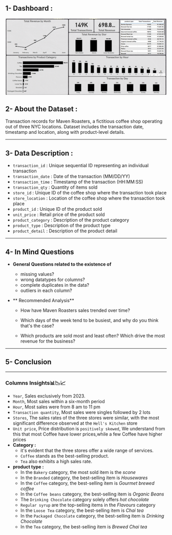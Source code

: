 ## 1- Dashboard :
  <p float="left">
  <img src='resources/image.png'/>
</p>

## 2- About the Dataset :
Transaction records for Maven Roasters, a fictitious coffee shop operating out of three NYC locations. Dataset includes the transaction date, timestamp and location, along with product-level details.
____________________________________________________________________________
## 3- Data Description :
- `transaction_id` : Unique sequential ID representing an individual transaction
- `transaction_date` : Date of the transaction (MM/DD/YY)
- `transaction_time` : Timestamp of the transaction (HH:MM:SS)
- `transaction_qty` : Quantity of items sold
- `store_id` : Unique ID of the coffee shop where the transaction took place
- `store_location` : Location of the coffee shop where the transaction took place
- `product_id` : Unique ID of the product sold
- `unit_price` : Retail price of the product sold
- `product_category` : Description of the product category
- `product_type` : Description of the product type
- `product_detail` : Description of the product detail
_________________________________________________________________________________
## 4- In Mind Questions
- **General Questions related to the existence of**
  - missing values?
  - wrong datatypes for columns?
  - complete duplicates in the data?
  - outliers in each column?
  
- ** Recommended Analysis**
    - How have Maven Roasters sales trended over time?

    - Which days of the week tend to be busiest, and why do you think that's the case?

    - Which products are sold most and least often? Which drive the most revenue for the business?
________________________________________________________________________________
## 5- Conclusion
_________________________
### Columns Insights📊📉📈
- `Year`, Sales exclusively from 2023.
- `Month`, Most sales within a six-month period 
- `Hour`, Most sales were from 8 am to 11 pm
- `Transaction quantity`, Most sales were singles followed by 2 lots
- `Stores`, The sales rates of the three stores were similar, with the most significant difference observed at the `Hell's Kitchen` store
- `Unit price`, Price distribution is `positively skewed`, We understand from this that most Coffee have lower prices,while a few Coffee have higher prices
- **Category :**
     - it's evident that the three stores offer a wide range of services.
     - `Coffee` stands as the best-selling product.
     - `Tea` also exhibits a high sales rate.
- **product type :**
     - In the `Bakery` category, the most sold item is the *scone*
     - In the `Branded` category, the best-selling item is *Housewares*
     - In the `Coffee` category, the best-selling item is *Gourmet brewed coffee*
     - In the `Coffee beans` category, the best-selling item is *Organic Beans*
     - The `Drinking Chocolate` category solely offers *hot chocolate*
     - `Regular syrup` are the top-selling items in the *Flavours* category
     - In the `Loose Tea` category, the best-selling item is *Chai tea*
     - In the `Packaged Chocolate` category, the best-selling item is *Drinking Chocolate*
     - In the `Tea` category, the best-selling item is *Brewed Chai tea*

